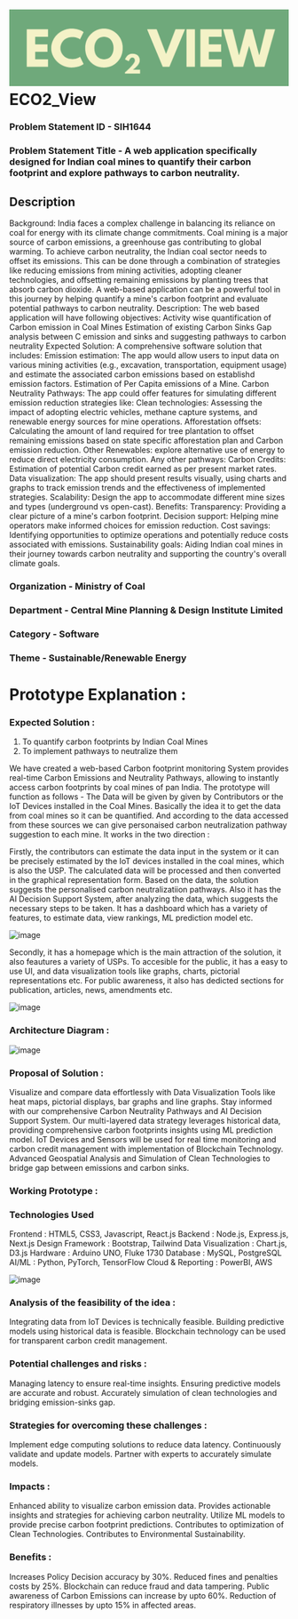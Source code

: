 # ![image](https://github.com/githubxnishant/matrix-2.0/blob/main/Images/logo.png) ECO2_View

### Problem Statement ID - SIH1644

### Problem Statement Title - A web application specifically designed for Indian coal mines to quantify their carbon footprint and explore pathways to carbon neutrality.

## Description 
Background: India faces a complex challenge in balancing its reliance on coal for energy with its climate change commitments. Coal mining is a major source of carbon emissions, a greenhouse gas contributing to global warming. To achieve carbon neutrality, the Indian coal sector needs to offset its emissions. This can be done through a combination of strategies like reducing emissions from mining activities, adopting cleaner technologies, and offsetting remaining emissions by planting trees that absorb carbon dioxide. A web-based application can be a powerful tool in this journey by helping quantify a mine's carbon footprint and evaluate potential pathways to carbon neutrality. Description: The web based application will have following objectives: Activity wise quantification of Carbon emission in Coal Mines Estimation of existing Carbon Sinks Gap analysis between C emission and sinks and suggesting pathways to carbon neutrality Expected Solution: A comprehensive software solution that includes: Emission estimation: The app would allow users to input data on various mining activities (e.g., excavation, transportation, equipment usage) and estimate the associated carbon emissions based on establishd emission factors. Estimation of Per Capita emissions of a Mine. Carbon Neutrality Pathways: The app could offer features for simulating different emission reduction strategies like: Clean technologies: Assessing the impact of adopting electric vehicles, methane capture systems, and renewable energy sources for mine operations. Afforestation offsets: Calculating the amount of land required for tree plantation to offset remaining emissions based on state specific afforestation plan and Carbon emission reduction. Other Renewables: explore alternative use of energy to reduce direct electricity consumption. Any other pathways: Carbon Credits: Estimation of potential Carbon credit earned as per present market rates. Data visualization: The app should present results visually, using charts and graphs to track emission trends and the effectiveness of implemented strategies. Scalability: Design the app to accommodate different mine sizes and types (underground vs open-cast). Benefits: Transparency: Providing a clear picture of a mine's carbon footprint. Decision support: Helping mine operators make informed choices for emission reduction. Cost savings: Identifying opportunities to optimize operations and potentially reduce costs associated with emissions. Sustainability goals: Aiding Indian coal mines in their journey towards carbon neutrality and supporting the country's overall climate goals.

### Organization - Ministry of Coal
### Department - Central Mine Planning & Design Institute Limited
### Category - Software
### Theme - Sustainable/Renewable Energy

# Prototype Explanation :

### Expected Solution :

1) To quantify carbon footprints by Indian Coal Mines
2) To implement pathways to neutralize them

We have created a web-based Carbon footprint monitoring System provides real-time Carbon Emissions and Neutrality Pathways, allowing to instantly access carbon footprints by coal mines of pan India. The prototype will function as follows - The Data will be given by given by Contributors or the IoT Devices installed in the Coal Mines. Basically the idea it to get the data from coal mines so it can be quantified. And according to the data accessed from these sources we can give personaised carbon neutralization pathway suggestion to each mine. It works in the two direction :

Firstly, the contributors can estimate the data input in the system or it can be precisely estimated by the IoT devices installed in the coal mines, which is also the USP. The calculated data will be processed and then converted in the graphical representation form. Based on the data, the solution suggests the personalised carbon neutralizatiion pathways. Also it has the AI Decision Support System, after analyzing the data, which suggests the necessary steps to be taken. It has a dashboard which has a variety of features, to estimate data, view rankings, ML prediction model etc.


![image](https://raw.githubusercontent.com/githubxnishant/ECO2_View/59b14f68eb7d4f3b06276e0b26e32cd8d55e2494/Assets/contributor.png)

Secondly, it has a homepage which is the main attraction of the solution, it also feautures a variety of USPs. To accesible for the public, it has a easy to use UI, and data visualization tools like graphs, charts, pictorial representations etc. For public awareness, it also has dedicted sections for publication, articles, news, amendments etc.


![image](https://raw.githubusercontent.com/githubxnishant/ECO2_View/59b14f68eb7d4f3b06276e0b26e32cd8d55e2494/Assets/Guest.png)

### Architecture Diagram :
![image](https://raw.githubusercontent.com/githubxnishant/ECO2_View/59b14f68eb7d4f3b06276e0b26e32cd8d55e2494/Assets/Prototype.drawio.png)


### Proposal of Solution :
Visualize and compare data effortlessly with Data Visualization Tools like heat maps, pictorial displays, bar graphs and line graphs.
Stay informed with our comprehensive Carbon Neutrality Pathways and AI Decision Support System.
Our multi-layered data strategy leverages historical data, providing comprehensive carbon footprints insights using ML prediction model.
IoT Devices and Sensors will be used for real time monitoring and carbon credit management with implementation of Blockchain Technology.
Advanced Geospatial Analysis and Simulation of Clean Technologies to bridge gap between emissions and carbon sinks.

### Working Prototype :


### Technologies Used

Frontend : HTML5, CSS3, Javascript, React.js
Backend : Node.js, Express.js, Next.js
Design Framework : Bootstrap, Tailwind
Data Visualization : Chart.js, D3.js
Hardware : Arduino UNO, Fluke 1730
Database : MySQL, PostgreSQL
AI/ML : Python, PyTorch, TensorFlow
Cloud & Reporting : PowerBI, AWS

![image](https://raw.githubusercontent.com/githubxnishant/ECO2_View/59b14f68eb7d4f3b06276e0b26e32cd8d55e2494/Assets/Untitled%20Diagram.drawio.png)


### Analysis of the feasibility of the idea :

Integrating data from IoT Devices is technically feasible.
Building predictive models using historical data is feasible.
Blockchain technology can be used for transparent carbon credit management.

### Potential challenges and risks :

Managing latency to ensure real-time insights.
Ensuring predictive models are accurate and robust.
Accurately simulation of clean technologies and bridging emission-sinks gap. 

### Strategies for overcoming these challenges :

Implement edge computing solutions to reduce data latency.
Continuously validate and update models.
Partner with experts to accurately simulate models.

### Impacts :
Enhanced ability to visualize carbon emission data.
Provides actionable insights and strategies for achieving carbon neutrality.
Utilize ML models to provide precise carbon footprint predictions.
Contributes to optimization of Clean Technologies.
Contributes to Environmental Sustainability.

### Benefits :
Increases Policy Decision accuracy by 30%.
Reduced fines and penalties costs by 25%.
Blockchain can reduce fraud and data tampering.
Public awareness of Carbon Emissions can increase by upto 60%.
Reduction of respiratory illnesses by upto 15% in affected areas. 
